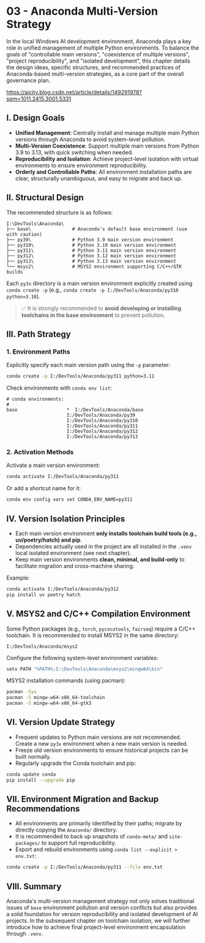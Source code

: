 # 03 - Anaconda Multi-Version Strategy  

In the local Windows AI development environment, Anaconda plays a key role in unified management of multiple Python environments. To balance the goals of "controllable main versions", "coexistence of multiple versions", "project reproducibility", and "isolated development", this chapter details the design ideas, specific structures, and recommended practices of Anaconda-based multi-version strategies, as a core part of the overall governance plan.  


https://aicity.blog.csdn.net/article/details/149291978?spm=1011.2415.3001.5331  


## I. Design Goals  

* **Unified Management**: Centrally install and manage multiple main Python versions through Anaconda to avoid system-level pollution.  
* **Multi-Version Coexistence**: Support multiple main versions from Python 3.9 to 3.13, with quick switching when needed.  
* **Reproducibility and Isolation**: Achieve project-level isolation with virtual environments to ensure environment reproducibility.  
* **Orderly and Controllable Paths**: All environment installation paths are clear, structurally unambiguous, and easy to migrate and back up.  


## II. Structural Design  

The recommended structure is as follows:  

```  
I:\DevTools\Anaconda\  
├── base\               # Anaconda's default base environment (use with caution)  
├── py39\               # Python 3.9 main version environment  
├── py310\              # Python 3.10 main version environment  
├── py311\              # Python 3.11 main version environment  
├── py312\              # Python 3.12 main version environment  
├── py313\              # Python 3.13 main version environment  
└── msys2\              # MSYS2 environment supporting C/C++/GTK builds  
```  

Each `py3x` directory is a main version environment explicitly created using `conda create -p` (e.g., `conda create -p I:/DevTools/Anaconda/py310 python=3.10`).  

> ✅ It is strongly recommended to **avoid developing or installing toolchains in the base environment** to prevent pollution.  


## III. Path Strategy  

### 1. Environment Paths  

Explicitly specify each main version path using the `-p` parameter:  

```bash  
conda create -p I:/DevTools/Anaconda/py311 python=3.11  
```  

Check environments with `conda env list`:  

```text  
# conda environments:  
#  
base                  *  I:/DevTools/Anaconda/base  
                      I:/DevTools/Anaconda/py39  
                      I:/DevTools/Anaconda/py310  
                      I:/DevTools/Anaconda/py311  
                      I:/DevTools/Anaconda/py312  
                      I:/DevTools/Anaconda/py313  
```  


### 2. Activation Methods  

Activate a main version environment:  

```bash  
conda activate I:/DevTools/Anaconda/py311  
```  

Or add a shortcut name for it:  

```bash  
conda env config vars set CONDA_ENV_NAME=py311  
```  


## IV. Version Isolation Principles  

* Each main version environment **only installs toolchain build tools (e.g., uv/poetry/hatch) and pip**.  
* Dependencies actually used in the project are all installed in the `.venv` local isolated environment (see next chapter).  
* Keep main version environments **clean, minimal, and build-only** to facilitate migration and cross-machine sharing.  

Example:  

```bash  
conda activate I:/DevTools/Anaconda/py312  
pip install uv poetry hatch  
```  


## V. MSYS2 and C/C++ Compilation Environment  

Some Python packages (e.g., `torch`, `pycocotools`, `fairseq`) require a C/C++ toolchain. It is recommended to install MSYS2 in the same directory:  

```  
I:/DevTools/Anaconda/msys2  
```  

Configure the following system-level environment variables:  

```bash  
setx PATH "%PATH%;I:\DevTools\Anaconda\msys2\mingw64\bin"  
```  

MSYS2 installation commands (using pacman):  

```bash  
pacman -Syu  
pacman -S mingw-w64-x86_64-toolchain  
pacman -S mingw-w64-x86_64-gtk3  
```  


## VI. Version Update Strategy  

* Frequent updates to Python main versions are not recommended. Create a new `py3x` environment when a new main version is needed.  
* Freeze old version environments to ensure historical projects can be built normally.  
* Regularly upgrade the Conda toolchain and pip:  

```bash  
conda update conda  
pip install --upgrade pip  
```  


## VII. Environment Migration and Backup Recommendations  

* All environments are primarily identified by their paths; migrate by directly copying the `Anaconda/` directory.  
* It is recommended to back up snapshots of `conda-meta/` and `site-packages/` to support full reproducibility.  
* Export and rebuild environments using `conda list --explicit > env.txt`:  

```bash  
conda create -p I:/DevTools/Anaconda/py311 --file env.txt  
```  


## VIII. Summary  

Anaconda's multi-version management strategy not only solves traditional issues of `base` environment pollution and version conflicts but also provides a solid foundation for version reproducibility and isolated development of AI projects. In the subsequent chapter on toolchain isolation, we will further introduce how to achieve final project-level environment encapsulation through `.venv`.
